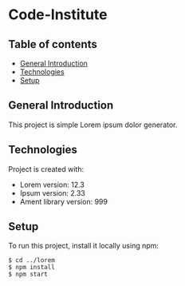 # Code-Institute
## Table of contents
* [General Introduction](#general-introduction)
* [Technologies](#technologies)
* [Setup](#setup)

## General Introduction
This project is simple Lorem ipsum dolor generator.
	
## Technologies
Project is created with:
* Lorem version: 12.3
* Ipsum version: 2.33
* Ament library version: 999
	
## Setup
To run this project, install it locally using npm:

```
$ cd ../lorem
$ npm install
$ npm start
```
